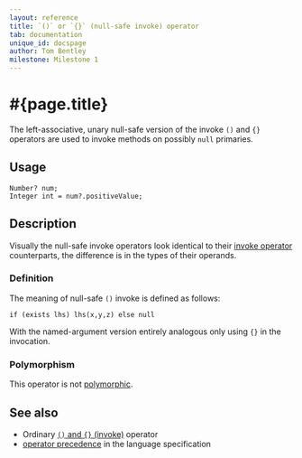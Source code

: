 ```yaml
---
layout: reference
title: `()` or `{}` (null-safe invoke) operator
tab: documentation
unique_id: docspage
author: Tom Bentley
milestone: Milestone 1
---
```


# #{page.title}

The left-associative, unary null-safe version of the invoke 
`()` and `{}` operators are used to invoke methods on possibly `null`
primaries.

## Usage 

    Number? num;
    Integer int = num?.positiveValue;

## Description

Visually the null-safe invoke operators look identical to their
[invoke operator](../invoke) counterparts, the difference is in the
types of their operands.

### Definition

The meaning of null-safe `()` invoke is defined as follows:

    if (exists lhs) lhs(x,y,z) else null

With the named-argument version entirely analogous only using `{}` in the 
invocation.

### Polymorphism

This operator is not [polymorphic](/documentation/reference/operator/operator-polymorphism). 

## See also

* Ordinary [`()` and `{}` (invoke)](../invoke) operator
* [operator precedence](#{site.urls.spec}#operatorprecedence) in the 
  language specification
